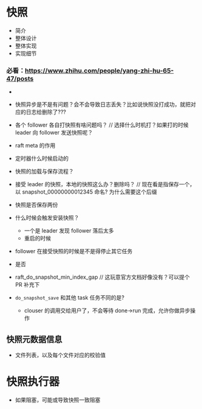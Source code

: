 
快照
===

* 简介
* 整体设计
* 整体实现
* 实现细节

### 必看：https://www.zhihu.com/people/yang-zhi-hu-65-47/posts

*

* 快照异步是不是有问题？会不会导致日志丢失？比如说快照没打成功，就把对应的日志给删除了???
* 各个 follower 各自打快照有啥问题吗？ // 选择什么时机打？如果打的时候 leader 向 follower 发送快照呢？
* raft meta 的作用
* 定时器什么时候启动的
* 快照的加载与保存流程？
* 接受 leader 的快照，本地的快照这么办？删除吗？ // 现在看是指保存一个，以 snapshot_00000000012345 命名? 为什么需要这个后缀
* 快照是否保存两份

* 什么时候会触发安装快照？
    * 一个是 leader 发现 follower 落后太多
    * 重启的时候
* follower 在接受快照的时候是不是得停止其它任务
* 是否
* raft_do_snapshot_min_index_gap // 这玩意官方文档好像没有？可以提个 PR 补充下


* `do_snapshot_save` 和其他 task 任务不同的是?
    * clouser 的调用交给用户了，不会等待 done->run 完成，允许你做异步操作

## 快照元数据信息
* 文件列表，以及每个文件对应的校验值


快照执行器
===

* 如果阻塞，可能或导致快照一致阻塞

```